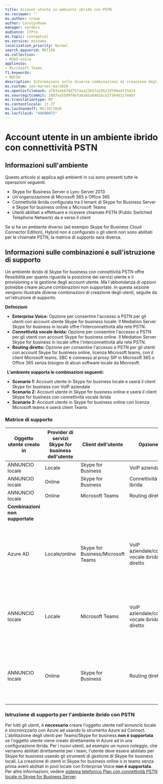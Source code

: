 ```yaml
---
title: Account utente in ambiente ibrido con PSTN
ms.reviewer: ''
ms.author: crowe
author: CarolynRowe
manager: serdars
audience: ITPro
ms.topic: conceptual
ms.service: msteams
localization_priority: Normal
search.appverid: MET150
ms.collection:
- M365-voice
appliesto:
- Microsoft Teams
f1.keywords:
- NOCSH
description: Informazioni sulle diverse combinazioni di creazione degli utenti e sulle combinazioni supportate o non consolidate.
ms.custom: seo-marvel-mar2020
ms.openlocfilehash: a7b41eb474d7574aa23b5fa195219794ed715424
ms.sourcegitcommit: 1807ea5509f8efa6abba8462bce2f3646117e8bf
ms.translationtype: MT
ms.contentlocale: it-IT
ms.lasthandoff: 06/10/2020
ms.locfileid: "44690872"
---
```

# <a name="user-accounts-in-a-hybrid-environment-with-pstn-connectivity"></a>Account utente in un ambiente ibrido con connettività PSTN

## <a name="about-the-environment"></a>Informazioni sull'ambiente

Questo articolo si applica agli ambienti in cui sono presenti tutte le operazioni seguenti: 
 
- Skype for Business Server o Lync Server 2013 
- Un'organizzazione di Microsoft 365 o Office 365 
- Connettività ibrida configurata tra il tenant di Skype for Business Server e Skype for business online o Microsoft Teams 
- Utenti abilitati a effettuare e ricevere chiamate PSTN (Public Switched Telephone Network) da e verso il client

 
Se si ha un ambiente diverso (ad esempio Skype for Business Cloud Connector Edition), Hybrid non è configurato o gli utenti non sono abilitati per le chiamate PSTN, la matrice di supporto sarà diversa.  

## <a name="about-the-combinations-and-the-supportability-statement"></a>Informazioni sulle combinazioni e sull'istruzione di supporto  

Un ambiente ibrido di Skype for business con connettività PSTN offre flessibilità per quanto riguarda la posizione dei servizi utente e il provisioning e la gestione degli account utente. Ma l'abbondanza di opzioni potrebbe creare alcune combinazioni non supportate. In questa sezione vengono illustrate diverse combinazioni di creazione degli utenti, seguite da un'istruzione di supporto.


**Definizioni**   
- **Enterprise Voice:** Opzione per consentire l'accesso a PSTN per gli utenti con account utente Skype for business locale. Il Mediation Server Skype for business in locale offre l'interconnettività alla rete PSTN.  
- **Connettività vocale ibrida:** Opzione per consentire l'accesso a PSTN per gli utenti con account Skype for business online. Il Mediation Server Skype for business in locale offre l'interconnettività alla rete PSTN. 
- **Routing diretto:** Opzione per consentire l'accesso a PSTN per gli utenti con account Skype for business online, licenza Microsoft teams, con il client Microsoft teams. SBC è connesso al proxy SIP in Microsoft 365 o Office 365 senza bisogno di alcun software locale da Microsoft.

  
**L'ambiente supporta le combinazioni seguenti:**
- **Scenario 1:** Account utente in Skype for business locale e userà il client Skype for business con VoIP aziendale
- **Scenario 2:** Account utente in Skype for business online e userà il client Skype for business con connettività vocale ibrida
- **Scenario 3:** Account utente in Skype for business online con licenza Microsoft teams e userà client Teams
 
### <a name="supportability-matrix"></a>Matrice di supporto


|**Oggetto utente creato in**  |**Provider di servizi Skype for business dell'utente**|**Client dell'utente**|**Opzione voce**|**Supportati**|
| ------------ | --------- | --------- | --------- | -------- |
|ANNUNCIO locale| Locale |Skype for Business   | VoIP aziendale   |Sì|
|ANNUNCIO locale|Online| Skype for Business  | Connettività vocale ibrida   |Sì |
|ANNUNCIO locale|Online |Microsoft Teams |Routing diretto  |Sì |
|**Combinazioni non supportate**    | |         |         |      |
|Azure AD| Locale/online | Skype for Business/Microsoft Teams|VoIP aziendale/connettività vocale ibrida/routing diretto  |No, l'oggetto utente deve essere creato prima in un annuncio locale |
|ANNUNCIO locale  |Locale| Microsoft Teams| VoIP aziendale/connettività vocale ibrida/routing diretto   |No, il client Microsoft teams non è supportato con Skype for business locale |     
|ANNUNCIO locale  |Online |Skype for Business  | Routing diretto  |No, il routing diretto non è supportato con il client Skype for business  |


### <a name="supportability-statement-for-the-hybrid-environment-with-pstn"></a>Istruzione di supporto per l'ambiente ibrido con PSTN

Per tutti gli utenti, è **necessario** creare l'oggetto utente nell'annuncio locale e sincronizzarlo con Azure ad usando lo strumento Azure ad Connect. L'abilitazione degli utenti per Teams/Skype for business **non è supportata** se l'oggetto utente viene creato direttamente in Azure ad in una configurazione ibrida. Per i nuovi utenti, ad esempio un nuovo noleggio, che verranno abilitati direttamente per i team, l'utente deve essere abilitato per Skype for business usando gli strumenti di gestione di Skype for business locali. La creazione di utenti in Skype for business online o in teams senza prima averli abilitati in pool locale con Enterprise Voice **non è supportata**. Per altre informazioni, vedere [sistema telefonico Plan con connettività PSTN locale in Skype for Business Server](https://docs.microsoft.com/skypeforbusiness/skype-for-business-hybrid-solutions/plan-your-phone-system-cloud-pbx-solution/plan-phone-system-with-on-premises-pstn-connectivity).

